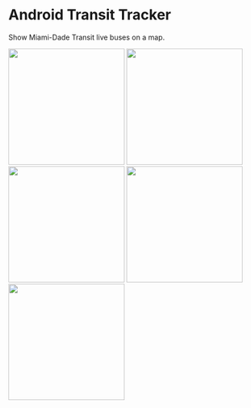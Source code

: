 # Android Transit Tracker

Show Miami-Dade Transit live buses on a map.

<img src="http://qtrandev.com/androidtransit/s1.png" width="230"> 
<img src="http://qtrandev.com/androidtransit/s2.png" width="230"> 
<img src="http://qtrandev.com/androidtransit/s3.png" width="230"> 
<img src="http://qtrandev.com/androidtransit/s4.png" width="230"> 
<img src="http://qtrandev.com/androidtransit/s5.png" width="230"> 